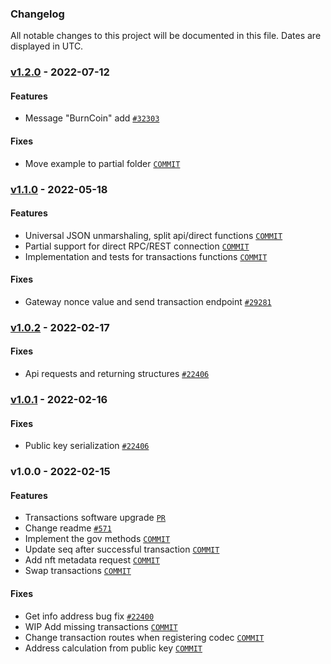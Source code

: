 ### Changelog

All notable changes to this project will be documented in this file. Dates are displayed in UTC.


### [v1.2.0](https://bitbucket.org/decimalteam/decimal-go-sdk/compare/v1.2.0..v1.1.0) - 2022-07-12
#### Features
-  Message "BurnCoin" add [`#32303`](https://bitbucket.org/decimalteam/decimal-go-sdk/pull-requests/11)
#### Fixes
-  Move example to partial folder [`COMMIT`](https://bitbucket.org/decimalteam/decimal-go-sdk/commits/c230f982cb410fca2e632905c774eca180d73eb8)

### [v1.1.0](https://bitbucket.org/decimalteam/decimal-go-sdk/compare/v1.1.0..v1.0.2) - 2022-05-18
#### Features
-  Universal JSON unmarshaling, split api/direct functions [`COMMIT`](https://bitbucket.org/decimalteam/decimal-go-sdk/commits/e808959979f4207b19f48fe18d181c5c583867ff)
-  Partial support for direct RPC/REST connection [`COMMIT`](https://bitbucket.org/decimalteam/decimal-go-sdk/commits/6ddb5d9ff0598c82fea3ac09bbad69902ef3169e)
-  Implementation and tests for transactions functions [`COMMIT`](https://bitbucket.org/decimalteam/decimal-go-sdk/commits/878e56461339acd56766c2228dd7d3dc526490c4)
#### Fixes
-  Gateway nonce value and send transaction endpoint [`#29281`](https://bitbucket.org/decimalteam/decimal-go-sdk/pull-requests/10)

### [v1.0.2](https://bitbucket.org/decimalteam/decimal-go-sdk/compare/v1.0.2..v1.0.1) - 2022-02-17
#### Fixes
-  Api requests and returning structures [`#22406`](https://bitbucket.org/decimalteam/decimal-go-sdk/pull-requests/8)

### [v1.0.1](https://bitbucket.org/decimalteam/decimal-go-sdk/compare/v1.0.1..v1.0.0) - 2022-02-16
#### Fixes
-  Public key serialization [`#22406`](https://bitbucket.org/decimalteam/decimal-go-sdk/pull-requests/7)

### v1.0.0 - 2022-02-15
#### Features
-  Transactions software upgrade [`PR`](https://bitbucket.org/decimalteam/decimal-go-sdk/pull-requests/4)
-  Change readme [`#571`](https://bitbucket.org/decimalteam/decimal-go-sdk/pull-requests/3)
-  Implement the gov methods [`COMMIT`](https://bitbucket.org/decimalteam/decimal-go-sdk/commits/ceb7c2206c84065bed9d53d538eb6fce759747f0)
-  Update seq after successful transaction [`COMMIT`](https://bitbucket.org/decimalteam/decimal-go-sdk/commits/bc83c8a6dfbbf25d207c828672c98fd83fefdbd2)
-  Add nft metadata request [`COMMIT`](https://bitbucket.org/decimalteam/decimal-go-sdk/commits/565d41666e6ebfb91200dc5aa34befc562e747eb)
-  Swap transactions [`COMMIT`](https://bitbucket.org/decimalteam/decimal-go-sdk/commits/ec0b83d488d360a2abbc5674892d4b2ae4389d19)
#### Fixes
-  Get info address bug fix [`#22400`](https://bitbucket.org/decimalteam/decimal-go-sdk/pull-requests/6)
-  WIP Add missing transactions [`COMMIT`](https://bitbucket.org/decimalteam/decimal-go-sdk/commits/845eeb03bff9c3f476168885aa6ffff38c6c44d8)
-  Change transaction routes when registering codec [`COMMIT`](https://bitbucket.org/decimalteam/decimal-go-sdk/commits/7079705730b7ddced8a0d63744b5d5c580179f5d)
-  Address calculation from public key [`COMMIT`](https://bitbucket.org/decimalteam/decimal-go-sdk/commits/b37952ab7e4d2d1eb478923593598ab6e31d5a20)
